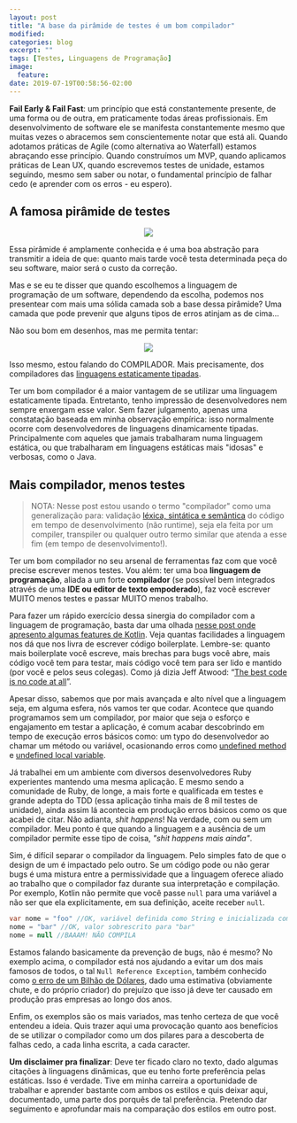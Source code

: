 ```yaml
---
layout: post
title: "A base da pirâmide de testes é um bom compilador"
modified:
categories: blog
excerpt: ""
tags: [Testes, Linguagens de Programação]
image:
  feature:
date: 2019-07-19T00:58:56-02:00
---
```


**Fail Early & Fail Fast**: um princípio que está constantemente presente, de uma forma ou de outra, em praticamente todas áreas profissionais. Em desenvolvimento de software ele se manifesta constantemente mesmo que muitas vezes o abracemos sem conscientemente notar que está ali. Quando adotamos práticas de Agile (como alternativa ao Waterfall) estamos abraçando esse princípio. Quando construímos um MVP, quando aplicamos práticas de Lean UX, quando escrevemos testes de unidade, estamos seguindo, mesmo sem saber ou notar, o fundamental princípio de falhar cedo (e aprender com os erros - eu espero).

## A famosa pirâmide de testes

<div style="text-align:center">
  <img style="text-align: center;" src="{{ site.url }}/images/2019-07-11-base-piramide-testes/teste-piramide.png">
</div>

Essa pirâmide é amplamente conhecida e é uma boa abstração para transmitir a ideia de que: quanto mais tarde você testa determinada peça do seu software, maior será o custo da correção.

Mas e se eu te disser que quando escolhemos a linguagem de programação de um software, dependendo da escolha, podemos nos presentear com mais uma sólida camada sob a base dessa pirâmide? Uma camada que pode prevenir que alguns tipos de erros atinjam as de cima...

Não sou bom em desenhos, mas me permita tentar:

<div style="text-align:center">
  <img style="text-align: center;" src="{{ site.url }}/images/2019-07-11-base-piramide-testes/teste-piramide-compilador.png">
</div>

Isso mesmo, estou falando do COMPILADOR. Mais precisamente, dos compiladores das [linguagens estaticamente tipadas](https://stackoverflow.com/q/1517582/890890).

Ter um bom compilador é a maior vantagem de se utilizar uma linguagem estaticamente tipada. Entretanto, tenho impressão de desenvolvedores nem sempre enxergam esse valor. Sem fazer julgamento, apenas uma constatação baseada em minha observação empírica: isso normalmente ocorre com desenvolvedores de linguagens dinamicamente tipadas. Principalmente com aqueles que jamais trabalharam numa linguagem estática, ou que trabalharam em linguagens estáticas mais "idosas" e verbosas, como o Java.

## Mais compilador, menos testes

> NOTA: Nesse post estou usando o termo "compilador" como uma generalização para: validação [léxica, sintática e semântica](https://johnidm.gitbooks.io/compiladores-para-humanos/content/part1/structure-of-a-compiler.html) do código em tempo de desenvolvimento (não runtime), seja ela feita por um compiler, transpiler ou qualquer outro termo similar que atenda a esse fim (em tempo de desenvolvimento!).

Ter um bom compilador no seu arsenal de ferramentas faz com que você precise escrever menos testes. Vou além: ter uma boa **linguagem de programação**, aliada a um forte **compilador** (se possível bem integrados através de uma **IDE ou editor de texto empoderado**), faz você escrever MUITO menos testes e passar MUITO menos trabalho.

Para fazer um rápido exercício dessa sinergia do compilador com a linguagem de programação, basta dar uma olhada [nesse post onde apresento algumas features de Kotlin](http://www.fabriciorissetto.com/blog/kotlin-introducao/). Veja quantas facilidades a linguagem nos dá que nos livra de escrever código boilerplate. Lembre-se: quanto mais boilerplate você escreve, mais brechas para bugs você abre, mais código você tem para testar, mais código você tem para ser lido e mantido (por você e pelos seus colegas). Como já dizia Jeff Atwood: “[The best code is no code at all](https://blog.codinghorror.com/the-best-code-is-no-code-at-all/)”.

Apesar disso, sabemos que por mais avançada e alto nível que a linguagem seja, em alguma esfera, nós vamos ter que codar. Acontece que quando programamos sem um compilador, por maior que seja o esforço e engajamento em testar a aplicação, é comum acabar descobrindo em tempo de execução erros básicos como: um typo do desenvolvedor ao chamar um método ou variável, ocasionando erros como [undefined method](https://stackoverflow.com/questions/21072355/undefined-method-nomethoderror-ruby) e [undefined local variable](https://stackoverflow.com/questions/9671259/ruby-local-variable-is-undefined).

Já trabalhei em um ambiente com diversos desenvolvedores Ruby experientes mantendo uma mesma aplicação. E mesmo sendo a comunidade de Ruby, de longe, a mais forte e qualificada em testes e grande adepta do TDD (essa aplicação tinha mais de 8 mil testes de unidade), ainda assim lá acontecia em produção erros básicos como os que acabei de citar. Não adianta, *shit happens*! Na verdade, com ou sem um compilador. Meu ponto é que quando a linguagem e a ausência de um compilador permite esse tipo de coisa, *"shit happens mais ainda"*.

Sim, é difícil separar o compilador da linguagem. Pelo simples fato de que o design de um é impactado pelo outro. Se um código pode ou não gerar bugs é uma mistura entre a permissividade que a linguagem oferece aliado ao trabalho que o compilador faz durante sua interpretação e compilação. Por exemplo, Kotlin não permite que você passe `null` para uma variável a não ser que ela explicitamente, em sua definição, aceite receber `null`.

```java
var nome = "foo" //OK, variável definida como String e inicializada com "foo"
nome = "bar" //OK, valor sobrescrito para "bar"
nome = null //BAAAM! NÃO COMPILA
```

Estamos falando basicamente da prevenção de bugs, não é mesmo? No exemplo acima, o compilador está nos ajudando a evitar um dos mais famosos de todos, o tal `Null Reference Exception`, também conhecido como [o erro de um Bilhão de Dólares](http://en.wikipedia.org/wiki/Tony_Hoare#Apologies_and_retractions), dado uma estimativa (obviamente chute, e do próprio criador) do prejuízo que isso já deve ter causado em produção pras empresas ao longo dos anos.

Enfim, os exemplos são os mais variados, mas tenho certeza de que você entendeu a ideia. Quis trazer aqui uma provocação quanto aos benefícios de se utilizar o compilador como um dos pilares para a descoberta de falhas cedo, a cada linha escrita, a cada caracter.

**Um disclaimer pra finalizar**: Deve ter ficado claro no texto, dado algumas citações à linguagens dinâmicas, que eu tenho forte preferência pelas estáticas. Isso é verdade. Tive em minha carreira a oportunidade de trabalhar e aprender bastante com ambos os estilos e quis deixar aqui, documentado, uma parte dos porquês de tal preferência. Pretendo dar seguimento e aprofundar mais na comparação dos estilos em outro post.
